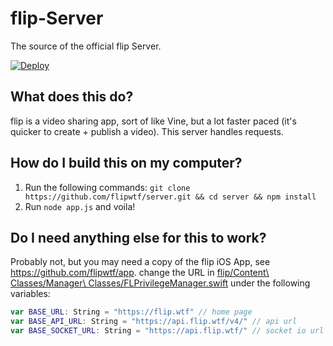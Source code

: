 # flip-Server
The source of the official flip Server.

[![Deploy](https://www.herokucdn.com/deploy/button.svg)](https://heroku.com/deploy?template=https://github.com/flipwtf/server)

## What does this do?

flip is a video sharing app, sort of like Vine, but a lot faster paced (it's quicker to create + publish a video). This server handles requests.

## How do I build this on my computer?

1. Run the following commands: `git clone https://github.com/flipwtf/server.git && cd server && npm install`
2. Run `node app.js` and voila!

## Do I need anything else for this to work?

Probably not, but you may need a copy of the flip iOS App, see https://github.com/flipwtf/app. change the URL in [flip/Content\ Classes/Manager\ Classes/FLPrivilegeManager.swift](https://github.com/flipwtf/app/blob/master/flip/Content%20Classes/Manager%20Classes/FLPrivilegeManager.swift) under the following variables:
```swift
var BASE_URL: String = "https://flip.wtf" // home page
var BASE_API_URL: String = "https://api.flip.wtf/v4/" // api url
var BASE_SOCKET_URL: String = "https://api.flip.wtf/" // socket io url
```
